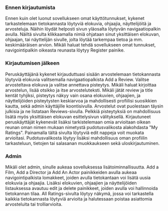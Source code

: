 ### Ennen kirjautumista
Ennen kuin olet luonut sovellukseen omat käyttötunnukset, kykenet tarkastelemaan tietokannasta löytyviä elokuvia, ohjaajia, näyttelijöitä ja arvosteluja. Näihin löydät helposti sivun yläosalta löytyvän navigaatiopalkin avulla. Näiltä sivulta klikkaamalla nimiä ohjataan sinut yksittäisen elokuvan, ohjaajan, tai näyttelijän sivulle, jolta löytää tarkempaa tietoa ja mm. keskimääräisen arvion. Mikäli haluat tehdä sovellukseen omat tunnukset, navigointipalkin oikeasta reunasta löytyy Register painike.

### Kirjautumisen jälkeen
Peruskäyttäjänä kykenet kirjauduttuasi sisään arvostelemaan tietokannasta löytyviä elokuvia valitsemalla navigaatiopalkista Add a Review. Valitse arvosteltava elokuva ja valitse annettava pisteytys. Mikäli haluat kirjoittaa arvostelun, lisää otsikko ja itse arvosteluteksti. Mikäli jätät review ja title kentät tyhjiksi, pisteytys näkyy vain osana elokuvien, ohjaajien, ja näyttelijöiden pisteytysten keskiarvoa ja mahdollisesti profiilisi suosikkien kautta, sekä admin käyttäjille koontisivulla. Arvostelut ovat puolestaan täysin julkisia ja ne listataan Reviews-sivulla. Pelkkiä pisteytyksiä on mahdollisuus lisätä myös yksittäisen elokuvan esittelysivun välityksellä. Kirjautuneet peruskäyttäjät kykenevät lisäksi tarkistelemaan omia arvioitaan oikean reunan oman nimen mukaan nimetystä pudotusvalikosta alakohdasta "My Ratings". Painamalla tältä sivulta löytyviä edit nappeja voit muokata arvioitasi. Pudotusvalikosta löytyy lisäksi mahdollisuus oman profiilin tarkasteluun, tietojen tai salasanan muokkaukseen sekä uloskirjautuminen.

### Admin
Mikäli olet admin, sinulle aukeaa sovelluksessa lisätoiminnallisuutta. Add a Film, Add a Director ja Add An Actor painikkeiden avulla aukeaa navigointipalkista lomakkeet, joiden avulla tietokantaan voi lisätä uusia elokuvia ja ohjaajia. Lisäksi elokuvien, ohjaajien ja näyttelijöiden listauksessa avautuu edit ja delete painikkeet, joiden avulla voi hallinnoida tietokannan tilaa. All Ratings-sivulta löytyy näkymä, jossa voi tarkastella kaikkia tietokannasta löytyviä arvioita ja halutessaan poistaa asiattomia arvosteluita tai trolliarvioita.
